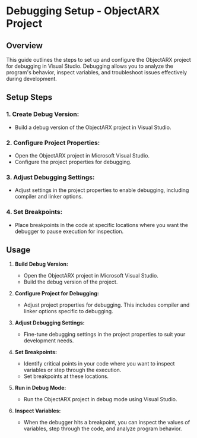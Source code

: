 # Debugging Setup - ObjectARX Project

## Overview

This guide outlines the steps to set up and configure the ObjectARX project for debugging in Visual Studio. Debugging allows you to analyze the program's behavior, inspect variables, and troubleshoot issues effectively during development.

## Setup Steps

### 1. Create Debug Version:

   - Build a debug version of the ObjectARX project in Visual Studio.

### 2. Configure Project Properties:

   - Open the ObjectARX project in Microsoft Visual Studio.
   - Configure the project properties for debugging.

### 3. Adjust Debugging Settings:

   - Adjust settings in the project properties to enable debugging, including compiler and linker options.

### 4. Set Breakpoints:

   - Place breakpoints in the code at specific locations where you want the debugger to pause execution for inspection.

## Usage

1. **Build Debug Version:**
   - Open the ObjectARX project in Microsoft Visual Studio.
   - Build the debug version of the project.

2. **Configure Project for Debugging:**
   - Adjust project properties for debugging. This includes compiler and linker options specific to debugging.

3. **Adjust Debugging Settings:**
   - Fine-tune debugging settings in the project properties to suit your development needs.

4. **Set Breakpoints:**
   - Identify critical points in your code where you want to inspect variables or step through the execution.
   - Set breakpoints at these locations.

5. **Run in Debug Mode:**
   - Run the ObjectARX project in debug mode using Visual Studio.

6. **Inspect Variables:**
   - When the debugger hits a breakpoint, you can inspect the values of variables, step through the code, and analyze program behavior.
